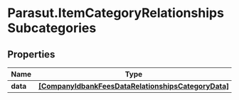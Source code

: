 # Parasut.ItemCategoryRelationshipsSubcategories

## Properties
Name | Type | Description | Notes
------------ | ------------- | ------------- | -------------
**data** | [**[CompanyIdbankFeesDataRelationshipsCategoryData]**](CompanyIdbankFeesDataRelationshipsCategoryData.md) |  | [optional] 


